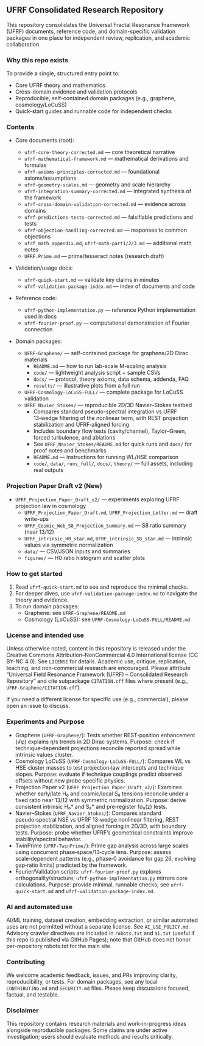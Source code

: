 ## UFRF Consolidated Research Repository

This repository consolidates the Universal Fractal Resonance Framework (UFRF) documents, reference code, and domain-specific validation packages in one place for independent review, replication, and academic collaboration.

### Why this repo exists
To provide a single, structured entry point to:
- Core UFRF theory and mathematics
- Cross-domain evidence and validation protocols
- Reproducible, self-contained domain packages (e.g., graphene, cosmology/LoCuSS)
- Quick-start guides and runnable code for independent checks

### Contents

- Core documents (root):
  - `ufrf-core-theory-corrected.md` — core theoretical narrative
  - `ufrf-mathematical-framework.md` — mathematical derivations and formulas
  - `ufrf-axioms-principles-corrected.md` — foundational axioms/assumptions
  - `ufrf-geometry-scales.md` — geometry and scale hierarchy
  - `ufrf-integration-summary-corrected.md` — integrated synthesis of the framework
  - `ufrf-cross-domain-validation-corrected.md` — evidence across domains
  - `ufrf-predictions-tests-corrected.md` — falsifiable predictions and tests
  - `ufrf-objection-handling-corrected.md` — responses to common objections
  - `ufrf_math_appendix.md`, `ufrf-math-part1/2/3.md` — additional math notes
  - `UFRF.Prime.md` — prime/tesseract notes (research draft)

- Validation/usage docs:
  - `ufrf-quick-start.md` — validate key claims in minutes
  - `ufrf-validation-package-index.md` — index of documents and code

- Reference code:
  - `ufrf-python-implementation.py` — reference Python implementation used in docs
  - `ufrf-fourier-proof.py` — computational demonstration of Fourier connection

- Domain packages:
  - `UFRF-Graphene/` — self-contained package for graphene/2D Dirac materials
    - `README.md` — how to run lab-scale M-scaling analysis
    - `code/` — lightweight analysis script + sample CSVs
    - `docs/` — protocol, theory axioms, data schema, addenda, FAQ
    - `results/` — illustrative plots from a full run
  - `UFRF-Cosmology-LoCuSS-FULL/` — complete package for LoCuSS validation
  - `UFRF_Navier_Stokes/` — reproducible 2D/3D Navier–Stokes testbed
    - Compares standard pseudo-spectral integration vs UFRF 13‑wedge filtering of the nonlinear term, with REST projection stabilization and UFRF‑aligned forcing
    - Includes boundary flow tests (cavity/channel), Taylor–Green, forced turbulence, and ablations
    - See `UFRF_Navier_Stokes/README.md` for quick runs and `docs/` for proof notes and benchmarks
    - `README.md` — instructions for running WL/HSE comparison
    - `code/`, `data/`, `runs_full/`, `docs/`, `theory/` — full assets, including real outputs

### Projection Paper Draft v2 (New)

- `UFRF_Projection_Paper_Draft_v2/` — experiments exploring UFRF projection law in cosmology
  - `UFRF_Projection_Paper_Draft.md`, `UFRF_Projection_Letter.md` — draft write-ups
  - `UFRF_Cosmic_Web_S8_Projection_Summary.md` — S8 ratio summary (near 13/12)
  - `UFRF_intrinsic_H0_star.md`, `UFRF_intrinsic_S8_star.md` — intrinsic values via symmetric normalization
  - `data/` — CSV/JSON inputs and summaries
  - `figures/` — H0 ratio histogram and scatter plots

### How to get started

1) Read `ufrf-quick-start.md` to see and reproduce the minimal checks.
2) For deeper dives, use `ufrf-validation-package-index.md` to navigate the theory and evidence.
3) To run domain packages:
   - Graphene: see `UFRF-Graphene/README.md`
   - Cosmology (LoCuSS): see `UFRF-Cosmology-LoCuSS-FULL/README.md`

### License and intended use

Unless otherwise noted, content in this repository is released under the Creative Commons Attribution–NonCommercial 4.0 International license (CC BY-NC 4.0). See `LICENSE` for details. Academic use, critique, replication, teaching, and non-commercial research are encouraged. Please attribute “Universal Field Resonance Framework (UFRF) – Consolidated Research Repository” and cite subpackage `CITATION.cff` files where present (e.g., `UFRF-Graphene/CITATION.cff`).

If you need a different license for specific use (e.g., commercial), please open an issue to discuss.

### Experiments and Purpose

- Graphene (`UFRF-Graphene/`): Tests whether REST‑position enhancement (√φ) explains η/s trends in 2D Dirac systems. Purpose: check if technique‑dependent projections reconcile reported spread while intrinsic values cluster.
- Cosmology LoCuSS (`UFRF-Cosmology-LoCuSS-FULL/`): Compares WL vs HSE cluster masses to test projection‑law intercepts and technique slopes. Purpose: evaluate if technique couplings predict observed offsets without new probe‑specific physics.
- Projection Paper v2 (`UFRF_Projection_Paper_Draft_v2/`): Examines whether early/late H₀ and cosmic/local S₈ tensions reconcile under a fixed ratio near 13/12 with symmetric normalization. Purpose: derive consistent intrinsic H₀* and S₈* and pre‑register fσ₈(z) tests.
- Navier–Stokes (`UFRF_Navier_Stokes/`): Compares standard pseudo‑spectral NSE vs UFRF 13‑wedge nonlinear filtering, REST projection stabilization, and aligned forcing in 2D/3D, with boundary tests. Purpose: probe whether UFRF’s geometrical constraints improve stability/spectral behavior.
- TwinPrime (`UFRF-TwinPrime/`): Prime gap analysis across large scales using concurrent phase‑space/13‑cycle lens. Purpose: assess scale‑dependent patterns (e.g., phase‑0 avoidance for gap 26, evolving gap‑ratio limits) predicted by the framework.
- Fourier/Validation scripts: `ufrf-fourier-proof.py` explores orthogonality/structure; `ufrf-python-implementation.py` mirrors core calculations. Purpose: provide minimal, runnable checks; see `ufrf-quick-start.md` and `ufrf-validation-package-index.md`.

### AI and automated use

AI/ML training, dataset creation, embedding extraction, or similar automated uses are not permitted without a separate license. See `AI_USE_POLICY.md`. Advisory crawler directives are included in `robots.txt` and `ai.txt` (useful if this repo is published via GitHub Pages); note that GitHub does not honor per-repository robots.txt for the main site.

### Contributing

We welcome academic feedback, issues, and PRs improving clarity, reproducibility, or tests. For domain packages, see any local `CONTRIBUTING.md` and `SECURITY.md` files. Please keep discussions focused, factual, and testable.

### Disclaimer

This repository contains research materials and work-in-progress ideas alongside reproducible packages. Some claims are under active investigation; users should evaluate methods and results critically.


